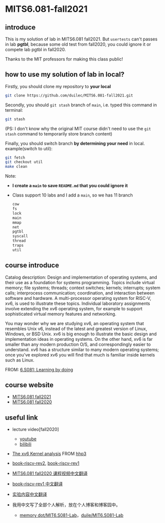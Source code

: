 # MITS6.081-fall2021

## introduce

This is my solution of lab in MITS6.081 fall2021. But `usertests` can't passes in lab **pgtbl**, because some old test from fall2020, you could ignore it or compete lab pgtbl in fall2020.

Thanks to the MIT professors for making this class public!

## how to use my solution of lab in local?

Firstly, you should clone my repository to **your local**

```bash
git clone https://github.com/duilec/MITS6.081-fall2021.git
```

Secondly, you should `git stash` branch of `main`, i.e. typed this command in terminal:

```bash
git stash
```

(PS: I don't know why the original MIT course didn't need to use the `git stash` command to temporarily store branch content)

Finally, you should switch branch **by determining your need** in local.
example(switch to util):

```bash
git fetch
git checkout util
make clean
```

Note: 

- **I create a `main` to save `README.md` that you could ignore it**

- Class support 10 labs and I add a `main`, so we has 11 branch

  ```bash
  cow
  fs
  lock
  main
  mmap
  net
  pgtbl
  syscall
  thread
  traps
  util
  ```

  

## course introduce

Catalog description: Design and implementation of operating systems, and their use as a foundation for systems programming. Topics include virtual memory; file systems; threads; context switches; kernels; interrupts; system calls; interprocess communication; coordination, and interaction between software and hardware. A multi-processor operating system for RISC-V, xv6, is used to illustrate these topics. Individual laboratory assignments involve extending the xv6 operating system, for example to support sophisticated virtual memory features and networking.

You may wonder why we are studying xv6, an operating system that resembles Unix v6, instead of the latest and greatest version of Linux, Windows, or BSD Unix. xv6 is big enough to illustrate the basic design and implementation ideas in operating systems. On the other hand, xv6 is far smaller than any modern production O/S, and correspondingly easier to understand. xv6 has a structure similar to many modern operating systems; once you've explored xv6 you will find that much is familiar inside kernels such as Linux.

FROM: [6.S081: Learning by doing](https://pdos.csail.mit.edu/6.S081/2020/overview.html)

## course website

- [MITS6.081 fall2021](https://pdos.csail.mit.edu/6.S081/2021/)
- [MITS6.081 fall2020](https://pdos.csail.mit.edu/6.S081/2020/)

## useful link

- lecture video[fall2020]

  - [youtube](https://www.youtube.com/watch?v=J3LCzufEYt0&list=PLTsf9UeqkReZHXWY9yJvTwLJWYYPcKEqK) 
  - [bilibili](https://www.bilibili.com/video/BV19k4y1C7kA?from=search&seid=5542820295808098475)
- [The xv6 Kernel analysis](https://www.youtube.com/watch?v=fWUJKH0RNFE&list=PLbtzT1TYeoMhTPzyTZboW_j7TPAnjv9XB) FROM [hhp3](https://www.youtube.com/user/hhp3)
- [book-riscv-rev2](https://pdos.csail.mit.edu/6.828/2021/xv6/book-riscv-rev2.pdf), [book-riscv-rev1](https://pdos.csail.mit.edu/6.828/2020/xv6/book-riscv-rev1.pdf)
- [MITS6.081 fall2020 课程视频中文翻译](https://mit-public-courses-cn-translatio.gitbook.io/mit6-s081/)
- [book-riscv-rev1 中文翻译](http://xv6.dgs.zone/tranlate_books/book-riscv-rev1/summary.html)
- [实验内容中文翻译](http://xv6.dgs.zone/labs/requirements/summary.html)
- 我用中文写了全部个人解析，放在个人博客和博客园中。
  - [memory dot/MIT6.S081-Lab](https://duilec.github.io/categories/MIT6-S081-Lab/)，[duile/MIT6.S081-Lab](https://www.cnblogs.com/duile/tag/MIT6.S081-Lab/)
